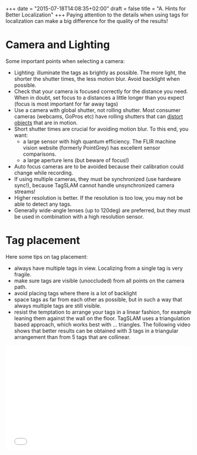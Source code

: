 +++
date = "2015-07-18T14:08:35+02:00"
draft = false
title = "A. Hints for Better Localization"
+++
Paying attention to the details when using tags for localization can
make a big difference for the quality of the results!

# Camera and Lighting
Some important points when selecting a camera:

- Lighting: illuminate the tags as brightly as possible.
  The more light, the shorter the shutter times, the less motion blur. Avoid
  backlight when possible.
- Check that your camera is focused correctly for the distance you
  need. When in doubt, set focus to a distances a little longer than
  you expect (focus is most important for far away tags)
- Use a camera with global shutter, not rolling shutter. Most consumer
  cameras (webcams, GoPros etc) have rolling shutters that
  can [distort objects](https://www.youtube.com/watch?v=LVwmtwZLG88)
  that are in motion.
- Short shutter times are crucial for avoiding motion blur. To this end, you want:
   - a large sensor with high quantum efficiency. The FLIR machine
	 vision website (formerly PointGrey) has excellent sensor
	 comparisons.
   - a large aperture lens (but beware of focus!)
- Auto focus cameras are to be avoided because their calibration could
  change while recording.
- If using multiple cameras, they must be synchronized (use hardware
  sync!), because TagSLAM cannot handle unsynchronized camera streams!
- Higher resolution is better. If the resolution is too low, you may
  not be able to detect any tags.
- Generally wide-angle lenses (up to 120deg) are preferred, but they
  must be used in combination with a high resolution sensor.

# Tag placement
Here some tips on tag placement:

- always have multiple tags in view. Localizing from a single tag is very fragile.
- make sure tags are visible (unoccluded) from all points on the camera path.
- avoid placing tags where there is a lot of backlight
- space tags as far from each other as possible, but in such a way
  that always multiple tags are still visible.
- resist the temptation to arrange your tags in a linear fashion, for example leaning them against the wall on the floor. TagSLAM uses a triangulation based approach, which works best with ... triangles. The following video shows that better results can be obtained with 3 tags in a triangular arrangement than from 5 tags that are collinear.

<div style="position: relative; padding-bottom: 56.25%; height: 0;">
<iframe src="//www.youtube.com/embed/ti4PFfSBZyk?autoplay=0" style="position: absolute; top: 0; left: 0; width: 100%; height: 100%; border:0;" allowfullscreen title="TagSLAM on linear vs triangular tags"></iframe>
</div>
